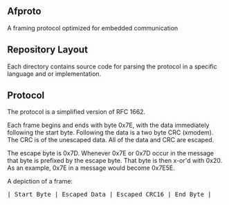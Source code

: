 Afproto
-------

A framing protocol optimized for embedded communication


## Repository Layout

Each directory contains source code for parsing the protocol in a specific
language and or implementation.


## Protocol

The protocol is a simplified version of RFC 1662.

Each frame begins and ends with byte 0x7E, with the data immediately following
the start byte. Following the data is a two byte CRC (xmodem). The CRC is of
the unescaped data. All of the data and CRC are escaped.

The escape byte is 0x7D. Whenever 0x7E or 0x7D occur in the message that byte
is prefixed by the escape byte. That byte is then x-or'd with 0x20. As an
example, 0x7E in a message would become 0x7E5E.

A depiction of a frame:
<pre>
| Start Byte | Escaped Data | Escaped CRC16 | End Byte |
</pre>
